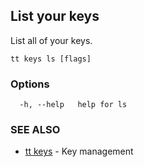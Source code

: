 ## List your keys

List all of your keys.

```
tt keys ls [flags]
```

### Options

```
  -h, --help   help for ls
```

### SEE ALSO

* [tt keys](tt_keys.md)	 - Key management
